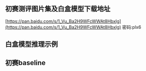 
## 初赛测评图片集及白盒模型下载地址

[https://pan.baidu.com/s/1_Vu_Ba2H9WFcWWAt8Hbxlg](https://pan.baidu.com/s/1_Vu_Ba2H9WFcWWAt8Hbxlg)  密码:plx6

## 白盒模型推理示例

## 初赛baseline



